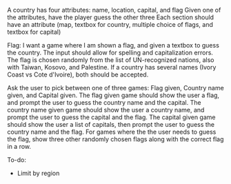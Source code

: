 A country has four attributes: name, location, capital, and flag
Given one of the attributes, have the player guess the other three
Each section should have an attribute (map, textbox for country, multiple choice of flags, and textbox for capital)

Flag:
I want a game where I am shown a flag, and given a textbox to guess the country. The input should allow for spelling and capitalization errors. The flag is chosen randomly from the list of UN-recognized nations, also with Taiwan, Kosovo, and Palestine. If a country has several names (Ivory Coast vs Cote d'Ivoire), both should be accepted.

Ask the user to pick between one of three games: Flag given, Country name given, and Capital given. The flag given game should show the user a flag, and prompt the user to guess the country name and the capital. The country name given game should show the user a country name, and prompt the user to guess the capital and the flag. The capital given game should show the user a list of capitals, then prompt the user to guess the country name and the flag. For games where the the user needs to guess the flag, show three other randomly chosen flags along with the correct flag in a row.

To-do:
 - Limit by region